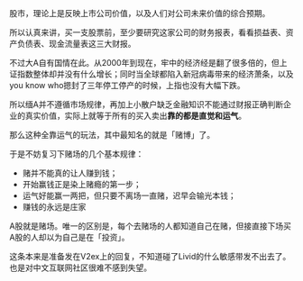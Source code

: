 股市，理论上是反映上市公司价值，以及人们对公司未来价值的综合预期。

所以认真来讲，买一支股票前，至少要研究这家公司的财务报表，看看损益表、资产负债表、现金流量表这三大财报。

不过大A自有国情在此。从2000年到现在，牢中的经济经是翻了很多倍的，但上证指数整体却并没有什么增长；同时当全球都陷入新冠病毒带来的经济萧条，以及you know who摁封了三年停工停产的时候，上指也没有大幅下跌。

所以缅A并不遵循市场规律，再加上小散户缺乏金融知识不能通过财报正确判断企业的真实价值，实际上就等于所有的买入卖出**靠的都是直觉和运气**。

那么这种全靠运气的玩法，其中最知名的就是「赌博」了。

于是不妨复习下赌场的几个基本规律：
- 赌并不能真的让人赚到钱；
- 开始赢钱正是染上赌瘾的第一步；
- 运气好能赢一两把，但只要不离场一直赌，迟早会输光本钱；
- 赚钱的永远是庄家

A股就是赌场。唯一的区别是，每个去赌场的人都知道自己在赌，但接直接下场买A股的人却以为自己是在「投资」。

这条本来是准备发在V2ex上的回复，不知道碰了Livid的什么敏感带发不出去了。也是对中文互联网社区很难不感到失望。